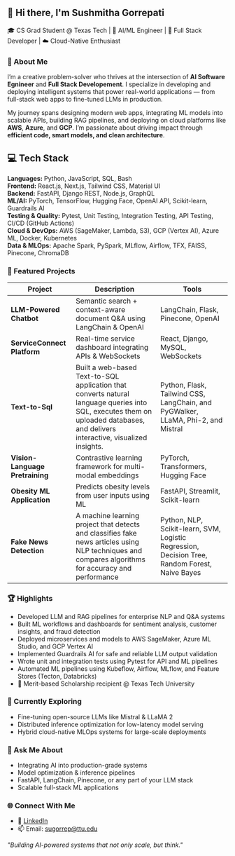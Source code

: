 ## 👋 Hi there, I'm Sushmitha Gorrepati

🎓 CS Grad Student @ Texas Tech | 🤖 AI/ML Engineer | 🧩 Full Stack Developer | ☁️ Cloud-Native Enthusiast  


### 💫 About Me
I’m a creative problem-solver who thrives at the intersection of **AI Software Egnineer** and **Full Stack Developement**. I specialize in developing and deploying intelligent systems that power real-world applications — from full-stack web apps to fine-tuned LLMs in production.

My journey spans designing modern web apps, integrating ML models into scalable APIs, building RAG pipelines, and deploying on cloud platforms like **AWS**, **Azure**, and **GCP**. I’m passionate about driving impact through **efficient code, smart models, and clean architecture**.

## 💻 Tech Stack

**Languages:** Python, JavaScript, SQL, Bash  
**Frontend:** React.js, Next.js, Tailwind CSS, Material UI  
**Backend:** FastAPI, Django REST, Node.js, GraphQL  
**ML/AI:** PyTorch, TensorFlow, Hugging Face, OpenAI API, Scikit-learn, Guardrails AI  
**Testing & Quality:** Pytest, Unit Testing, Integration Testing, API Testing, CI/CD (GitHub Actions)  
**Cloud & DevOps:** AWS (SageMaker, Lambda, S3), GCP (Vertex AI), Azure ML, Docker, Kubernetes  
**Data & MLOps:** Apache Spark, PySpark, MLflow, Airflow, TFX, FAISS, Pinecone, ChromaDB

### 📌 Featured Projects

| Project | Description | Tools |
|-----------|----------------|---------|
| **LLM-Powered Chatbot** | Semantic search + context-aware document Q&A using LangChain & OpenAI | LangChain, Flask, Pinecone, OpenAI |
| **ServiceConnect Platform** | Real-time service dashboard integrating APIs & WebSockets | React, Django, MySQL, WebSockets |
| **Text-to-Sql** | Built a web-based Text-to-SQL application that converts natural language queries into SQL, executes them on uploaded databases, and delivers interactive, visualized insights.|Python, Flask, Tailwind CSS, LangChain, and PyGWalker, LLaMA, Phi-2, and Mistral
| **Vision-Language Pretraining** | Contrastive learning framework for multi-modal embeddings | PyTorch, Transformers, Hugging Face |
| **Obesity ML Application** | Predicts obesity levels from user inputs using ML | FastAPI, Streamlit, Scikit-learn |
| **Fake News Detection** | A machine learning project that detects and classifies fake news articles using NLP techniques and compares algorithms for accuracy and performance | Python, NLP, Scikit-learn, SVM, Logistic Regression, Decision Tree, Random Forest, Naive Bayes |

### 🏆 Highlights

- Developed LLM and RAG pipelines for enterprise NLP and Q&A systems
- Built ML workflows and dashboards for sentiment analysis, customer insights, and fraud detection
- Deployed microservices and models to AWS SageMaker, Azure ML Studio, and GCP Vertex AI
- Implemented Guardrails AI for safe and reliable LLM output validation  
- Wrote unit and integration tests using Pytest for API and ML pipelines  
- Automated ML pipelines using Kubeflow, Airflow, MLflow, and Feature Stores (Tecton, Databricks)
- 🏅 Merit-based Scholarship recipient @ Texas Tech University

### 🌱 Currently Exploring

- Fine-tuning open-source LLMs like Mistral & LLaMA 2
- Distributed inference optimization for low-latency model serving
- Hybrid cloud-native MLOps systems for large-scale deployments

### 💬 Ask Me About

- Integrating AI into production-grade systems  
- Model optimization & inference pipelines  
- FastAPI, LangChain, Pinecone, or any part of your LLM stack  
- Scalable full-stack ML applications

### 🌐 Connect With Me

- 🔗 [LinkedIn](https://www.linkedin.com/in/sushmithagorrepati04)
- 📫 Email: sugorrep@ttu.edu

 *"Building AI-powered systems that not only scale, but think."*
